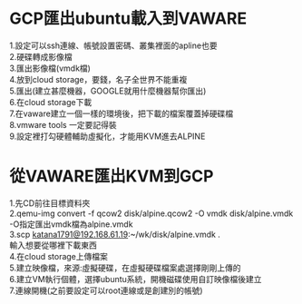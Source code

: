 **GCP匯出ubuntu載入到VAWARE**
==
1.設定可以ssh連線、帳號設置密碼、叢集裡面的apline也要  
2.硬碟轉成影像檔  
3.匯出影像檔(vmdk檔)  
4.放到cloud storage，要錢，名子全世界不能重複  
5.匯出(建立甚麼機器，GOOGLE就用什麼機器幫你匯出)  
6.在cloud storage下載  
7.在vaware建立一個一樣的環境後，把下載的檔案覆蓋掉硬碟檔  
8.vmware tools 一定要記得裝  
9.設定裡打勾硬體輔助虛擬化，才能用KVM進去ALPINE  

**從VAWARE匯出KVM到GCP**
==
1.先CD前往目標資料夾  
2.qemu-img convert -f qcow2 disk/alpine.qcow2 -O vmdk disk/alpine.vmdk  
-O指定匯出vmdk檔為alpine.vmdk  
3.scp katana1791@192.168.61.19:~/wk/disk/alpine.vmdk .  
輸入想要從哪裡下載東西  
4.在cloud storage上傳檔案  
5.建立映像檔，來源:虛擬硬碟，在虛擬硬碟檔案處選擇剛剛上傳的  
6.建立VM執行個體，選擇ubuntu系統，開機磁碟使用自訂映像檔後建立  
7.連線開機(之前要設定可以root連線或是創建別的帳號)  
